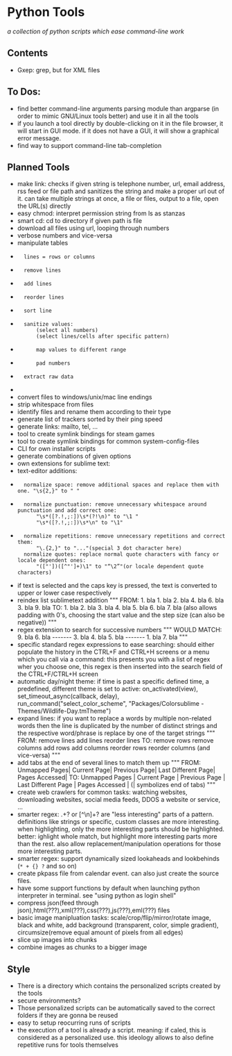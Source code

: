# Python Tools
_a collection of python scripts which ease command-line work_


## Contents
* Gxep: grep, but for XML files

## To Dos:
* find better command-line arguments parsing module than argparse (in order to mimic GNU/Linux tools better) and use it in all the tools
* if you launch a tool directly by double-clicking on it in the file browser, it will start in GUI mode. if it does not have a GUI, it will show a graphical error message.
* find way to support command-line tab-completion

## Planned Tools
* make link: checks if given string is telephone number, url, email address, rss feed or file path and sanitizes the string and make a proper url out of it. can take multiple strings at once, a file or files, output to a file, open the URL(s) directly
* easy chmod: interpret permission string from ls as stanzas
* smart cd: cd to directory if given path is file
* download all files using url, looping through numbers
* verbose numbers and vice-versa
* manipulate tables
*		lines = rows or columns
*		remove lines
*		add lines
*		reorder lines
*		sort line
*		sanitize values:
			(select all numbers)
			(select lines/cells after specific pattern)
*			map values to different range
*			pad numbers
*		extract raw data
*
* convert files to windows/unix/mac line endings
* strip whitespace from files
* identify files and rename them according to their type
* generate list of trackers sorted by their ping speed
* generate links: mailto, tel, ...
* tool to create symlink bindings for steam games
* tool to create symlink bindings for common system-config-files
* CLI for own installer scripts
* generate combinations of given options
* own extensions for sublime text:
*	text-editor additions:
*		normalize space: remove additional spaces and replace them with one. "\s{2,}" to " "
*		normalize punctuation: remove unnecessary whitespace around punctuation and add correct one:
			"\s*([?.!,;:])\s*(?!\n)" to "\1 "
			"\s*([?.!,;:])\s*\n" to "\1"
*		normalize repetitions: remove unnecessary repetitions and correct them:
			"\.{2,}" to "..."(special 3 dot character here)
		normalize quotes: replace normal quote characters with fancy or locale dependent ones:
			"(["'])([^"']+)\1" to "“\2”"(or locale dependent quote characters)
*	if text is selected and the caps key is pressed, the text is converted to upper or lower case respectively
*	reindex list sublimetext addition
	"""
		FROM:
				1. bla
				1. bla
				2. bla
				4. bla
				6. bla
				3. bla
				9. bla
		TO:
				1. bla
				2. bla
				3. bla
				4. bla
				5. bla
				6. bla
				7. bla
		(also allows padding with 0's, choosing the start value and the step size (can also be negative))
	"""
*	regex extension to search for successive numbers
	"""
		WOULD MATCH:
				9. bla
				6. bla
				-------
				3. bla
				4. bla
				5. bla
				-------
				1. bla
				7. bla
	"""
*	specific standard regex expressions to ease searching: should either populate the history in the CTRL+F and CTRL+H screens or a menu which you call via a command: this presents you with a list of regex wher you choose one, this regex is then inserted into the search field of the CTRL+F/CTRL+H screen
*	automatic day/night theme: if time is past a specific defined time, a predefined, different theme is set to active: on_activated(view), set_timeout_async(callback, delay), run_command("select_color_scheme", "Packages/Colorsublime - Themes/Wildlife-Day.tmTheme")
*	expand lines: if you want to replace a words by multiple non-related words then the line is duplicated by the number of distinct strings and the respective word/phrase is replace by one of the target strings
	"""
		FROM:
				remove lines
				add lines
				reorder lines
		TO:
				remove rows
				remove columns
				add rows
				add columns
				reorder rows
				reorder columns
		(and vice-versa)
	"""
*	add tabs at the end of several lines to match them up
	"""
		FROM:
			Unmapped Pages|
			Current Page|
			Previous Page|
			Last Different Page|
			Pages Accessed|
		TO:
			Unmapped Pages			|
			Current Page			|
			Previous Page			|
			Last Different Page		|
			Pages Accessed			|
		(| symbolizes end of tabs)
	"""
* create web crawlers for common tasks: watching websites, downloading websites, social media feeds, DDOS a website or service, ...
* smarter regex: .+? or [^\n]+? are "less interesting" parts of a pattern. definitions like strings or specific, custom classes are more interesting. when highlighting, only the more interesting parts should be highlighted. better: ighlight whole match, but highlight more interesting parts more than the rest. also allow replacement/manipulation operations for those more interesting parts.
* smarter regex: support dynamically sized lookaheads and lookbehinds (`* + {} ?` and so on)
* create pkpass file from calendar event. can also just create the source files.
* have some support functions by default when launching python interpreter in terminal. see "using python as login shell"
* compress json(feed through json),html(???),xml(???),css(???),js(???),eml(???) files
* basic image manipluation tasks: scale/crop/flip/mirror/rotate image, black and white, add background (transparent, color, simple gradient), circumsize(remove equal amount of pixels from all edges)
* slice up images into chunks
* combine images as chunks to a bigger image

## Style
* There is a directory which contains the personalized scripts created by the tools
* secure environments?
* Those personalized scripts can be automatically saved to the correct folders if they are gonna be reused
* easy to setup reocurring runs of scripts
* the execution of a tool is already a script. meaning: if caled, this is considered as a personalized use. this ideology allows to also define repetitive runs for tools themselves
